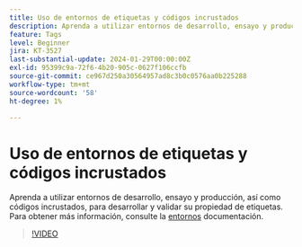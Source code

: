 ```yaml
---
title: Uso de entornos de etiquetas y códigos incrustados
description: Aprenda a utilizar entornos de desarrollo, ensayo y producción, así como códigos incrustados, para desarrollar y validar su propiedad de etiquetas.
feature: Tags
level: Beginner
jira: KT-3527
last-substantial-update: 2024-01-29T00:00:00Z
exl-id: 95399c9a-72f6-4b20-905c-0627f106ccfb
source-git-commit: ce967d250a30564957ad8c3b0c0576aa0b225288
workflow-type: tm+mt
source-wordcount: '58'
ht-degree: 1%

---
```


# Uso de entornos de etiquetas y códigos incrustados

Aprenda a utilizar entornos de desarrollo, ensayo y producción, así como códigos incrustados, para desarrollar y validar su propiedad de etiquetas. Para obtener más información, consulte la [entornos](https://experienceleague.adobe.com/docs/experience-platform/tags/publish/environments/environments.html?lang=es) documentación.

>[!VIDEO](https://video.tv.adobe.com/v/28729/?learn=on)
